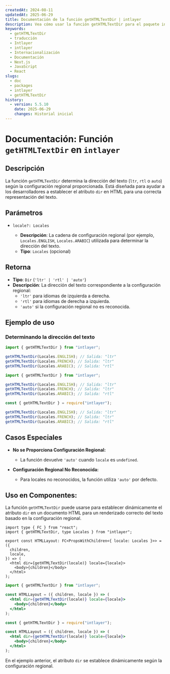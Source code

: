 ```yaml
---
createdAt: 2024-08-11
updatedAt: 2025-06-29
title: Documentación de la función getHTMLTextDir | intlayer
description: Vea cómo usar la función getHTMLTextDir para el paquete intlayer
keywords:
  - getHTMLTextDir
  - traducción
  - Intlayer
  - intlayer
  - Internacionalización
  - Documentación
  - Next.js
  - JavaScript
  - React
slugs:
  - doc
  - packages
  - intlayer
  - getHTMLTextDir
history:
  - version: 5.5.10
    date: 2025-06-29
    changes: Historial inicial
---
```


# Documentación: Función `getHTMLTextDir` en `intlayer`

## Descripción

La función `getHTMLTextDir` determina la dirección del texto (`ltr`, `rtl` o `auto`) según la configuración regional proporcionada. Está diseñada para ayudar a los desarrolladores a establecer el atributo `dir` en HTML para una correcta representación del texto.

## Parámetros

- `locale?: Locales`

  - **Descripción**: La cadena de configuración regional (por ejemplo, `Locales.ENGLISH`, `Locales.ARABIC`) utilizada para determinar la dirección del texto.
  - **Tipo**: `Locales` (opcional)

## Retorna

- **Tipo**: `Dir` (`'ltr' | 'rtl' | 'auto'`)
- **Descripción**: La dirección del texto correspondiente a la configuración regional:
  - `'ltr'` para idiomas de izquierda a derecha.
  - `'rtl'` para idiomas de derecha a izquierda.
  - `'auto'` si la configuración regional no es reconocida.

## Ejemplo de uso

### Determinando la dirección del texto

```typescript codeFormat="typescript"
import { getHTMLTextDir } from "intlayer";

getHTMLTextDir(Locales.ENGLISH); // Salida: "ltr"
getHTMLTextDir(Locales.FRENCH); // Salida: "ltr"
getHTMLTextDir(Locales.ARABIC); // Salida: "rtl"
```

```javascript codeFormat="esm"
import { getHTMLTextDir } from "intlayer";

getHTMLTextDir(Locales.ENGLISH); // Salida: "ltr"
getHTMLTextDir(Locales.FRENCH); // Salida: "ltr"
getHTMLTextDir(Locales.ARABIC); // Salida: "rtl"
```

```javascript codeFormat="commonjs"
const { getHTMLTextDir } = require("intlayer");

getHTMLTextDir(Locales.ENGLISH); // Salida: "ltr"
getHTMLTextDir(Locales.FRENCH); // Salida: "ltr"
getHTMLTextDir(Locales.ARABIC); // Salida: "rtl"
```

## Casos Especiales

- **No se Proporciona Configuración Regional:**

  - La función devuelve `'auto'` cuando `locale` es `undefined`.

- **Configuración Regional No Reconocida:**
  - Para locales no reconocidos, la función utiliza `'auto'` por defecto.

## Uso en Componentes:

La función `getHTMLTextDir` puede usarse para establecer dinámicamente el atributo `dir` en un documento HTML para un renderizado correcto del texto basado en la configuración regional.

```tsx codeFormat="typescript"
import type { FC } from "react";
import { getHTMLTextDir, type Locales } from "intlayer";

export const HTMLLayout: FC<PropsWithChildren<{ locale: Locales }>> = ({
  children,
  locale,
}) => (
  <html dir={getHTMLTextDir(locale)} locale={locale}>
    <body>{children}</body>
  </html>
);
```

```jsx codeFormat="esm"
import { getHTMLTextDir } from "intlayer";

const HTMLLayout = ({ children, locale }) => (
  <html dir={getHTMLTextDir(locale)} locale={locale}>
    <body>{children}</body>
  </html>
);
```

```jsx codeFormat="commonjs"
const { getHTMLTextDir } = require("intlayer");

const HTMLLayout = ({ children, locale }) => (
  <html dir={getHTMLTextDir(locale)} locale={locale}>
    <body>{children}</body>
  </html>
);
```

En el ejemplo anterior, el atributo `dir` se establece dinámicamente según la configuración regional.
